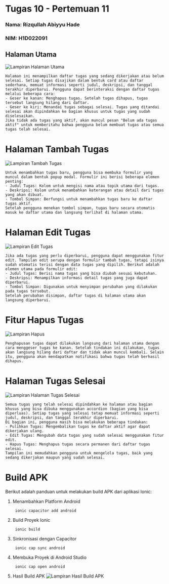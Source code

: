 # Tugas 10 - Pertemuan 11
### Nama: Rizqullah Abiyyu Hade
### NIM: H1D022091

## Halaman Utama
![Lampiran Halaman Utama](HalamanUtama.png)

    Halaman ini menampilkan daftar tugas yang sedang dikerjakan atau belum selesai. Setiap tugas disajikan dalam bentuk card atau daftar sederhana, memuat informasi seperti judul, deskripsi, dan tanggal terakhir diperbarui. Pengguna dapat berinteraksi dengan daftar tugas melalui beberapa cara:
    - Geser ke kanan: Menghapus tugas. Setelah tugas dihapus, tugas tersebut langsung hilang dari daftar.
    - Geser ke kiri: Menandai tugas sebagai selesai. Tugas yang ditandai selesai akan dipindahkan ke bagian khusus untuk tugas yang sudah diselesaikan.
    Jika tidak ada tugas yang aktif, akan muncul pesan "Belum ada tugas aktif" untuk memberitahu bahwa pengguna belum membuat tugas atau semua tugas telah selesai.

# Halaman Tambah Tugas
![Lampiran Tambah Tugas](Tambah.png)

    Untuk menambahkan tugas baru, pengguna bisa membuka formulir yang muncul dalam bentuk popup modal. Formulir ini berisi beberapa elemen penting:
    - Judul Tugas: Kolom untuk mengisi nama atau topik utama dari tugas.
    - Deskripsi: Kolom untuk menambahkan keterangan atau detail dari tugas yang akan dibuat.
    - Tombol Simpan: Berfungsi untuk menambahkan tugas baru ke daftar tugas aktif.
    Setelah pengguna menekan tombol simpan, tugas baru secara otomatis masuk ke daftar utama dan langsung terlihat di halaman utama.

# Halaman Edit Tugas
![Lampiran Edit Tugas](Edit.png)

    Jika ada tugas yang perlu diperbarui, pengguna dapat menggunakan fitur edit. Tampilan edit serupa dengan formulir tambah tugas, tetapi isinya sudah otomatis terisi dengan data tugas yang dipilih. Berikut adalah elemen utama pada formulir edit:
    - Judul Tugas: Berisi nama tugas yang bisa diubah sesuai kebutuhan.
    - Deskripsi: Menampilkan informasi detail tugas yang juga dapat diperbarui.
    - Tombol Simpan: Digunakan untuk menyimpan perubahan yang dilakukan pada tugas tersebut.
    Setelah perubahan disimpan, daftar tugas di halaman utama akan langsung diperbarui.

# Fitur Hapus Tugas
![Lampiran Hapus](Hapus.png)

    Penghapusan tugas dapat dilakukan langsung dari halaman utama dengan cara menggeser tugas ke kanan. Setelah tindakan ini dilakukan, tugas akan langsung hilang dari daftar dan tidak akan muncul kembali. Selain itu, pengguna akan mendapatkan notifikasi bahwa tugas telah berhasil dihapus.

# Halaman Tugas Selesai
![Lampiran Halaman Tugas Selesai](Selesai.png)

    Semua tugas yang telah selesai dipindahkan ke halaman atau bagian khusus yang bisa dibuka menggunakan accordion (bagian yang bisa diperluas). Setiap tugas yang selesai tetap memuat informasi seperti judul, deskripsi, dan tanggal terakhir diperbarui.
    Di bagian ini, pengguna masih bisa melakukan beberapa tindakan:
    - Pulihkan Tugas: Mengembalikan tugas ke daftar aktif agar dapat dikerjakan ulang.
    - Edit Tugas: Mengubah data tugas yang sudah selesai menggunakan fitur edit.
    - Hapus Tugas: Menghapus tugas secara permanen dari daftar tugas selesai.
    Tampilan ini memudahkan pengguna untuk mengelola tugas, baik yang sedang dikerjakan maupun yang sudah selesai.

# Build APK
Berikut adalah panduan untuk melakukan build APK dari aplikasi Ionic:
1. Menambahkan Platform Android

        ionic capacitor add android
2. Build Proyek Ionic

        ionic build
3. Sinkronisasi dengan Capacitor

        ionic cap sync android
4. Membuka Proyek di Android Studio
        
        ionic cap open android
5. Hasil Build APK
![Lampiran Hasil Build APK](Build.png)